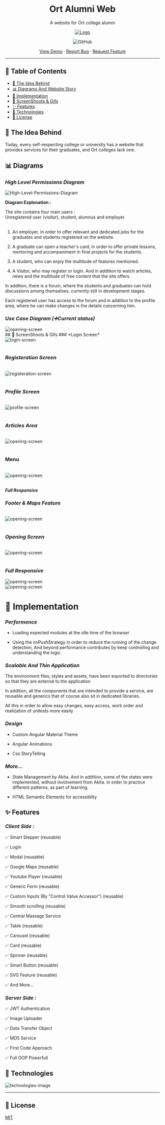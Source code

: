 <div align="center">
  <h1>Ort Alumni Web</h1>
  <p>A website for Ort college alumni</p>
    <a href="https://github.com/github_username/repo_name">
    <img src="https://github.com/MaorLev/assets/blob/master/.github/ort-alumni-web/screenshoots/main-logo.png" alt="Logo">
  </a>
  <p>
    <img alt="GitHub" src="https://img.shields.io/github/license/avivharuzi/readme-template?style=for-the-badge">
  </p>
  <p>
    <a href="https://github.com/MaorLev/ort-alumni-web">View Demo</a>
    ·
    <a href="https://github.com/MaorLev/ort-alumni-web/issues">Report Bug</a>
    ·
    <a href="https://github.com/MaorLev/ort-alumni-web/issues">Request Feature</a>
  </p>
</div>

---

## 📖 Table of Contents

- [🔔 The Idea Behind](#the-idea-behind)
- [📊 Diagrams And Website Story](#diagrams)
- [🧠 Implementation](#implementation)
- [🎥 ScreenShoots & Gifs](#screen-shoots)
- [✨ Features](#features)
- [👑 Technologies](#technologies)
- [📜 License](#license)

<div id="the-idea-behind"><div>

## 🔔 The Idea Behind
Today, every self-respecting college or university has a website that provides services for their graduates, and Ort colleges lack one.

<div id="diagrams"><div>

## 📊 Diagrams

### *High Level Permissions Diagram*
<img src="https://github.com/MaorLev/assets/blob/master/.github/ort-alumni-web/materials/premission-diagram.jpg" alt="High-Level-Permissions-Diagram">


**Diagram Explenation :** 

The site contains four main users :
</br>
Unregistered user (visitor), student, alumnus and employer.
</br>
</br>

1. An employer, in order to offer relevant and dedicated jobs for the graduates and students registered on the website.

2. A graduate can open a teacher's card, in order to offer private lessons, mentoring and accompaniment in final projects for the students.

3. A student, who can enjoy the multitude of features mentioned.

4. A Visitor, who may register or login. And in addition to watch articles, news and the multitude of free content that the site offers.


In addition, there is a forum, where the students and graduates can hold discussions among themselves. currently still in development stages.

Each registered user has access to the forum and in addition to the profile area, where he can make changes in the details concerning him.

### *Use Case Diagram (➕Current status)*

<img src="https://github.com/MaorLev/assets/blob/master/.github/ort-alumni-web/screenshoots/diagram.png" alt="opening-screen">


<div id="screen-shoots"> </div>
## 🎥 ScreenShoots & Gifs
### *Login Screen*
</br>
<img src="https://github.com/MaorLev/assets/blob/master/.github/ort-alumni-web/screenshoots/Auth/Login/login.jpg" alt="login-screen">

<!-- </br>
</br>
***In Action***
<img src="https://github.com/MaorLev/assets/blob/master/.github/ort-alumni-web/screenshoots/Auth/Login/login-jwt.gif" alt="login-screen"> -->

</br>
</br>

### *Registeration Screen*
</br>
<img src="https://github.com/MaorLev/assets/blob/master/.github/ort-alumni-web/screenshoots/Auth/Registeration/registeration.jpg" alt="registeration-screen">

</br>
</br>

<!-- ***In Action***
<img src="https://github.com/MaorLev/assets/blob/master/.github/ort-alumni-web/screenshoots/Auth/Registeration/registeration.gif" alt="registeration-screen">

</br>
</br> -->

### *Profile Screen*
</br>
<img src="https://github.com/MaorLev/assets/blob/master/.github/ort-alumni-web/screenshoots/Auth/Profile/profile.jpg" alt="profile-screen">

</br>
</br>

<!-- ***In Action***
<img src="https://github.com/MaorLev/assets/blob/master/.github/ort-alumni-web/screenshoots/Auth/Profile/profile.gif" alt="profile-screen">

</br>
</br> -->




### *Articles Area*
</br>
<img src="https://github.com/MaorLev/assets/blob/master/.github/ort-alumni-web/screenshoots/articles/articles-events.jpg" alt="opening-screen">

<!-- </br>
</br>

***Update Article***

<img src="https://github.com/MaorLev/assets/blob/master/.github/ort-alumni-web/screenshoots/articles/crud-article.gif" alt="opening-screen"> -->

</br>
</br>

### Menu
</br>
<img src="https://github.com/MaorLev/assets/blob/master/.github/ort-alumni-web/screenshoots/expend-menu/menu-modal.jpg" alt="opening-screen">

</br>
</br>

***Full Responsive***


### *Footer & Maps Feature*
</br>
<img src="https://github.com/MaorLev/assets/blob/master/.github/ort-alumni-web/screenshoots/Footer/maps-footer.gif" alt="opening-screen">


</br>
</br>

### *Opening Screen*
</br>
<img src="https://github.com/MaorLev/assets/blob/master/.github/ort-alumni-web/screenshoots/opening-screen/opening-screen.jpg" alt="opening-screen">

</br>
</br>

<!-- ***The Functionalities Of***

<img src="https://github.com/MaorLev/assets/blob/master/.github/ort-alumni-web/screenshoots/opening-screen/opening-screen.gif" alt="opening-screen">

</br>
</br> -->

### *Full Responsive*

<img src="https://github.com/MaorLev/assets/blob/master/.github/ort-alumni-web/screenshoots/opening-screen/opening-responsive.gif" alt="opening-screen">


</br>
<img src="https://github.com/MaorLev/assets/blob/master/.github/ort-alumni-web/screenshoots/expend-menu/menu-modal.gif" alt="opening-screen">

<div id="implementation"><div>

# 🧠 Implementation

### *Performence*

- Loading expected modules at the idle time of the browser

- Using the onPushStrategy in order to reduce the running of the change detection,
And beyond performance contributes by keep controlling and understanding the logic.

### *Scalable And Thin Application*

The environment files, styles and assets, have been exported to directories so that they are external to the application

In addition, all the components that are intended to provide a service, are reusable and generics that of course also sit in dedicated libraries.

All this in order to allow easy changes, easy access, work order and realization of unitests more easily

### *Design*

- Custom Angular Material Theme

- Angular Animations

- Css StoryTelling

### *More...*

- State Management by Akita. And in addition, some of the states were implemented, without involvement from Akita. in order to practice different patterns, as part of learning.

- HTML Semantic Elements for accessiblity

<div id="features"><div>

## ✨ Features

### *Client Side :*

✅ Smart Stepper (reusable)

✅ Login

✅ Modal (reusable)

✅ Google Maps (reusable)

✅ Youtube Player (reusable)

✅ Generic Form (reusable)

✅ Custom Inputs (By "Control Value Accessor") (reusable)

✅ Smooth scrolling (reusable)

✅ Central Massage Service 

✅ Table (reusable)

✅ Carousel (reusable)

✅ Card (reusable)

✅ Spinner (reusable)

✅ Smart Button (reusable)

✅ SVG Feature (reusable)

✅ And More...


### *Server Side :*

✅ JWT Authentication

✅ Image Uploader

✅ Data Transfer Object

✅ MD5 Service

✅ First Code Approach

✅ Full OOP Powerfull

<div id="technologies"><div>

## 👑 Technologies

<img src="https://github.com/MaorLev/assets/blob/master/.github/ort-alumni-web/screenshoots/technologies-image.jpg" alt="technologies-image">

----

<div id="license"><div>

## 📜 License

[MIT](LICENSE)
